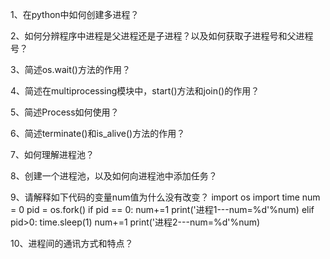1、在python中如何创建多进程？

2、如何分辨程序中进程是父进程还是子进程？以及如何获取子进程号和父进程号？

3、简述os.wait()方法的作用？

4、简述在multiprocessing模块中，start()方法和join()的作用？

5、简述Process如何使用？

6、简述terminate()和is_alive()方法的作用？

7、如何理解进程池？

8、创建一个进程池，以及如何向进程池中添加任务？

9、请解释如下代码的变量num值为什么没有改变？
import os
import time
num = 0
pid = os.fork()
if pid == 0:
	num+=1
	print('进程1---num=%d'%num)
elif pid>0:
	time.sleep(1)
	num+=1
	print('进程2---num=%d'%num)


10、进程间的通讯方式和特点？



